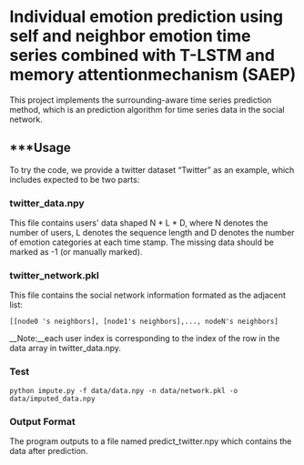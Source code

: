 # Individual emotion prediction using self and neighbor emotion time series combined with T-LSTM and memory attentionmechanism (SAEP)
This project implements the surrounding-aware time series prediction method, which is an prediction algorithm for time series data in the social network.
## ***Usage
To try the code, we provide a twitter dataset “Twitter” as an example, which includes expected to be two parts:
### twitter_data.npy 
This file contains users' data shaped N * L * D, where N denotes the number of users, L denotes the sequence length and D denotes the number of emotion categories at each time stamp. The missing data should be marked as -1 (or manually marked).
### twitter_network.pkl 
This file contains the social network information formated as the adjacent list:
~~~
[[node0 's neighbors], [node1's neighbors],..., nodeN's neighbors]
~~~
__Note:__each user index is corresponding to the index of the row in the data array in twitter_data.npy.
### Test
~~~
python impute.py -f data/data.npy -n data/network.pkl -o data/imputed_data.npy
~~~
### Output Format
The program outputs to a file named predict_twitter.npy which contains the data after prediction.
